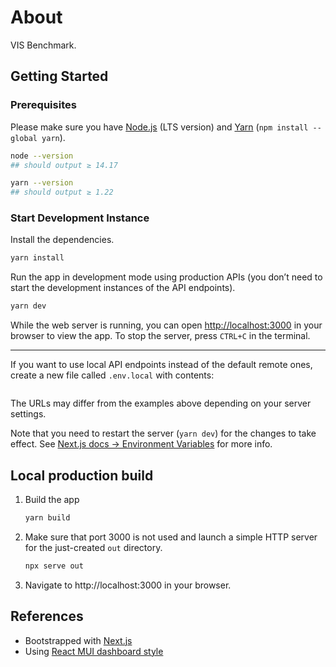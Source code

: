 # About

VIS Benchmark.

## Getting Started

### Prerequisites

Please make sure you have [Node.js](https://nodejs.org) (LTS version) and [Yarn](https://www.npmjs.com/package/yarn) (`npm install --global yarn`).

```sh
node --version
## should output ≥ 14.17

yarn --version
## should output ≥ 1.22
```

### Start Development Instance

Install the dependencies.

```sh
yarn install
```

Run the app in development mode using production APIs (you don’t need to start the development instances of the API endpoints).

```sh
yarn dev
```

While the web server is running, you can open [http://localhost:3000](http://localhost:3000) in your browser to view the app.
To stop the server, press `CTRL+C` in the terminal.

---

If you want to use local API endpoints instead of the default remote ones, create a new file called `.env.local` with contents:

```ini

```

The URLs may differ from the examples above depending on your server settings.

Note that you need to restart the server (`yarn dev`) for the changes to take effect.
See [Next.js docs → Environment Variables](https://nextjs.org/docs/basic-features/environment-variables) for more info.

## Local production build

1.  Build the app

    ```sh
    yarn build
    ```

1.  Make sure that port 3000 is not used and launch a simple HTTP server for the just-created `out` directory.

    ```sh
    npx serve out
    ```

1.  Navigate to http://localhost:3000 in your browser.

## References

- Bootstrapped with [Next.js](https://github.com/vercel/next.js)
- Using [React MUI dashboard style](https://mui.com)
